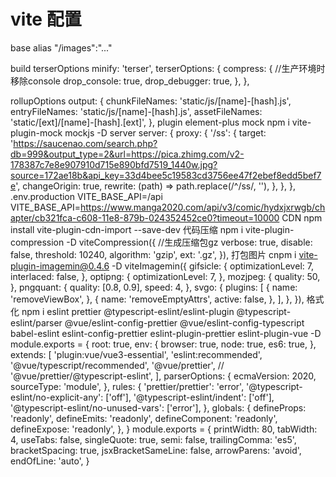 # vite 配置
base
alias
"/images":"..."

build
terserOptions
        minify: 'terser',
        terserOptions: {
            compress: {
                //生产环境时移除console
                drop_console: true,
                drop_debugger: true,
            },
        },

rollupOptions
          output: {
               chunkFileNames: 'static/js/[name]-[hash].js',
               entryFileNames: 'static/js/[name]-[hash].js',
               assetFileNames: 'static/[ext]/[name]-[hash].[ext]',
           },
plugin
element-plus
mock
npm i vite-plugin-mock mockjs  -D
server
    server: {
        proxy: {
            '/ss': {
                target: 'https://saucenao.com/search.php?db=999&output_type=2&url=https://pica.zhimg.com/v2-178387c7e8e907910d715e890bfd7519_1440w.jpg?source=172ae18b&api_key=33d4bee5c19583cd3756ee47f2ebef8edd5bef7e',
                changeOrigin: true,
                rewrite: (path) => path.replace(/^\/ss/, ''),
            },
        },
    },
.env.production
VITE_BASE_API=/api
VITE_BASE_API=https://www.manga2020.com/api/v3/comic/hydxjxrwgb/chapter/cb321fca-c608-11e8-879b-024352452ce0?timeout=10000
CDN
npm install vite-plugin-cdn-import --save-dev
代码压缩
npm i vite-plugin-compression -D
        viteCompression({
            //生成压缩包gz
            verbose: true,
            disable: false,
            threshold: 10240,
            algorithm: 'gzip',
            ext: '.gz',
        }),
打包图片
cnpm i vite-plugin-imagemin@0.4.6 -D
        viteImagemin({
            gifsicle: {
                optimizationLevel: 7,
                interlaced: false,
            },
            optipng: {
                optimizationLevel: 7,
            },
            mozjpeg: {
                quality: 50,
            },
            pngquant: {
                quality: [0.8, 0.9],
                speed: 4,
            },
            svgo: {
                plugins: [
                    {
                        name: 'removeViewBox',
                    },
                    {
                        name: 'removeEmptyAttrs',
                        active: false,
                    },
                ],
            },
        }),
格式化
npm i eslint prettier @typescript-eslint/eslint-plugin  @typescript-eslint/parser @vue/eslint-config-prettier @vue/eslint-config-typescript  babel-eslint eslint-config-prettier  eslint-plugin-prettier eslint-plugin-vue -D
module.exports = {
    root: true,
    env: {
        browser: true,
        node: true,
        es6: true,
    },
    extends: [
        'plugin:vue/vue3-essential',
        'eslint:recommended',
        '@vue/typescript/recommended',
        '@vue/prettier',
        // '@vue/prettier/@typescript-eslint',
    ],
    parserOptions: {
        ecmaVersion: 2020,
        sourceType: 'module',
    },
    rules: {
        'prettier/prettier': 'error',
        '@typescript-eslint/no-explicit-any': ['off'],
        '@typescript-eslint/indent': ['off'],
        '@typescript-eslint/no-unused-vars': ['error'],
    },
    globals: {
        defineProps: 'readonly',
        defineEmits: 'readonly',
        defineComponent: 'readonly',
        defineExpose: 'readonly',
    },
}
module.exports = {
    printWidth: 80,
    tabWidth: 4,
    useTabs: false,
    singleQuote: true,
    semi: false,
    trailingComma: 'es5',
    bracketSpacing: true,
    jsxBracketSameLine: false,
    arrowParens: 'avoid',
    endOfLine: 'auto',
}
